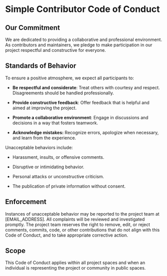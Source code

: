 <!--
SPDX-FileCopyrightText: 2024 Josef Andersson
 
SPDX-License-Identifier: CC0-1.0
-->

# Simple Contributor Code of Conduct

## Our Commitment

We are dedicated to providing a collaborative and professional environment.
As contributors and maintainers, we pledge to make participation in our project respectful and constructive for everyone.

## Standards of Behavior

To ensure a positive atmosphere, we expect all participants to:

- **Be respectful and considerate**: Treat others with courtesy and respect. Disagreements should be handled professionally.

- **Provide constructive feedback**: Offer feedback that is helpful and aimed at improving the project.

- **Promote a collaborative environment**: Engage in discussions and decisions in a way that fosters teamwork.

- **Acknowledge mistakes:** Recognize errors, apologize when necessary, and learn from the experience.

Unacceptable behaviors include:

- Harassment, insults, or offensive comments.

- Disruptive or intimidating behavior.

- Personal attacks or unconstructive criticism.

- The publication of private information without consent.

## Enforcement

Instances of unacceptable behavior may be reported to the project team at \[EMAIL_ADDRESS\].
All complaints will be reviewed and investigated promptly.
The project team reserves the right to remove, edit, or reject comments, commits, code, or other contributions that do not align with this Code of Conduct, and to take appropriate corrective action.

## Scope

This Code of Conduct applies within all project spaces and when an individual is representing the project or community in public spaces.
